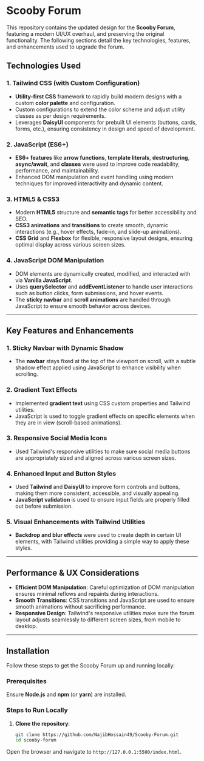 # Scooby Forum 

This repository contains the updated design for the **Scooby Forum**, featuring a modern UI/UX overhaul, and preserving the original functionality. The following sections detail the key technologies, features, and enhancements used to upgrade the forum.

## Technologies Used

### 1. **Tailwind CSS** (with Custom Configuration)
   - **Utility-first CSS** framework to rapidly build modern designs with a custom **color palette** and configuration.
   - Custom configurations to extend the color scheme and adjust utility classes as per design requirements.
   - Leverages **DaisyUI** components for prebuilt UI elements (buttons, cards, forms, etc.), ensuring consistency in design and speed of development.

### 2. **JavaScript (ES6+)**
   - **ES6+ features** like **arrow functions**, **template literals**, **destructuring**, **async/await**, and **classes** were used to improve code readability, performance, and maintainability.
   - Enhanced DOM manipulation and event handling using modern techniques for improved interactivity and dynamic content.

### 3. **HTML5 & CSS3**
   - Modern **HTML5** structure and **semantic tags** for better accessibility and SEO.
   - **CSS3 animations** and **transitions** to create smooth, dynamic interactions (e.g., hover effects, fade-in, and slide-up animations).
   - **CSS Grid** and **Flexbox** for flexible, responsive layout designs, ensuring optimal display across various screen sizes.

### 4. **JavaScript DOM Manipulation**
   - DOM elements are dynamically created, modified, and interacted with via **Vanilla JavaScript**.
   - Uses **querySelector** and **addEventListener** to handle user interactions such as button clicks, form submissions, and hover events.
   - The **sticky navbar** and **scroll animations** are handled through JavaScript to ensure smooth behavior across devices.

---

## Key Features and Enhancements

### 1. **Sticky Navbar with Dynamic Shadow**
   - The **navbar** stays fixed at the top of the viewport on scroll, with a subtle shadow effect applied using JavaScript to enhance visibility when scrolling.

   

### 2. **Gradient Text Effects**
   - Implemented **gradient text** using CSS custom properties and Tailwind utilities.
   - JavaScript is used to toggle gradient effects on specific elements when they are in view (scroll-based animations).

   ### 3. **Responsive Social Media Icons**
   - Used Tailwind's responsive utilities to make sure social media buttons are appropriately sized and aligned across various screen sizes.
   
   



### 4. **Enhanced Input and Button Styles**
   - Used **Tailwind** and **DaisyUI** to improve form controls and buttons, making them more consistent, accessible, and visually appealing.
   - **JavaScript validation** is used to ensure input fields are properly filled out before submission.

  

### 5. **Visual Enhancements with Tailwind Utilities**
   - **Backdrop and blur effects** were used to create depth in certain UI elements, with Tailwind utilities providing a simple way to apply these styles.

   

---

## Performance & UX Considerations

- **Efficient DOM Manipulation**: Careful optimization of DOM manipulation ensures minimal reflows and repaints during interactions.
- **Smooth Transitions**: CSS transitions and JavaScript are used to ensure smooth animations without sacrificing performance.
- **Responsive Design**: Tailwind's responsive utilities make sure the forum layout adjusts seamlessly to different screen sizes, from mobile to desktop.

---

## Installation

Follow these steps to get the Scooby Forum up and running locally:

### Prerequisites
Ensure **Node.js** and **npm** (or **yarn**) are installed.

### Steps to Run Locally

1. **Clone the repository**:
   ```bash
   git clone https://github.com/NajibHossain49/Scooby-Forum.git
   cd scooby-forum
   ```

Open the browser and navigate to `http://127.0.0.1:5500/index.html`.
